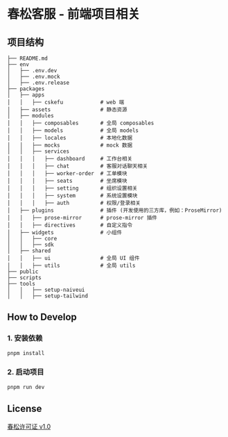 # 春松客服 - 前端项目相关

## 项目结构

```
├── README.md
├── env
│   ├── .env.dev
│   ├── .env.mock
│   ├── .env.release
├── packages
│   ├── apps
│   │   ├── cskefu            # web 端
│   ├── assets                # 静态资源
│   ├── modules
│   │   ├── composables       # 全局 composables
│   │   ├── models            # 全局 models
│   │   ├── locales           # 本地化数据
│   │   ├── mocks             # mock 数据
│   │   ├── services
│   │   │   ├── dashboard     # 工作台相关
│   │   │   ├── chat          # 客服对话聊天相关
│   │   │   ├── worker-order  # 工单模块
│   │   │   ├── seats         # 坐席模块
│   │   │   ├── setting       # 组织设置相关
│   │   │   ├── system        # 系统设置模块
│   │   │   ├── auth          # 权限/登录相关
│   ├── plugins               # 插件 (开发使用的三方库，例如：ProseMirror)
│   │   ├── prose-mirror      # prose-mirror 插件
│   │   ├── directives        # 自定义指令
│   ├── widgets               # 小组件
│   │   ├── core
│   │   ├── sdk
│   ├── shared
│   │   ├── ui                # 全局 UI 组件
│   │   ├── utils             # 全局 utils
├── public
├── scripts
├── tools
│   │   ├── setup-naiveui
│   │   ├── setup-tailwind
```

## How to Develop

### 1. 安装依赖

```bash
pnpm install
```

### 2. 启动项目

```bash
pnpm run dev
```

## License

[春松许可证 v1.0](https://www.cskefu.com/2023/06/25/chunsong-public-license-1-0/)
